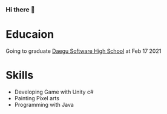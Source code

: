 ### Hi there 👋

# Educaion
Going to graduate [Daegu Software High School](https://namu.wiki/w/%EB%8C%80%EA%B5%AC%EC%86%8C%ED%94%84%ED%8A%B8%EC%9B%A8%EC%96%B4%EA%B3%A0%EB%93%B1%ED%95%99%EA%B5%90) at Feb 17 2021

# Skills
- Developing Game with Unity c#
- Painting Pixel arts
- Programming with Java
